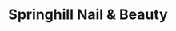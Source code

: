 ---
title: "Springhill Nail & Beauty"
url: /cranbourne/springhill-nail-und-beauty/
shop: Kosmetik
---